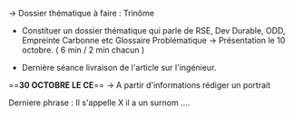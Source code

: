 


-> Dossier thématique à faire : Trinôme 
- Constituer un dossier thématique qui parle de RSE, Dev Durable, ODD, Empreinte Carbonne etc Glossaire Problématique -> Présentation le 10 octobre. ( 6 min / 2 min chacun )

- Dernière séance livraison de l'article sur l'ingénieur.

==**30 OCTOBRE LE CE**== -> A partir d'informations rédiger un portrait

Derniere phrase : Il s'appelle X il a un surnom ....